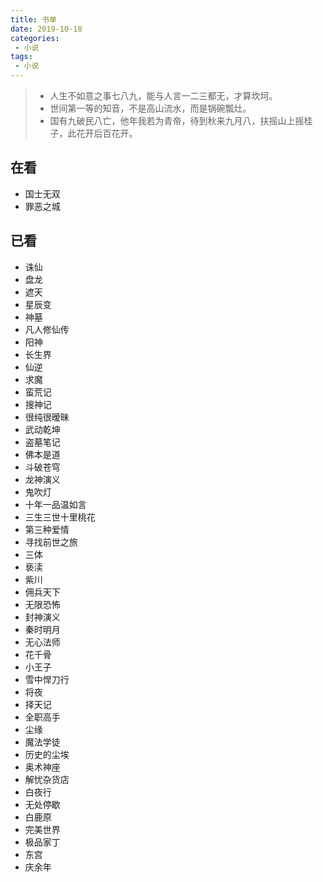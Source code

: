 ```yaml
---
title: 书单
date: 2019-10-18
categories: 
 - 小说
tags: 
 - 小说
---
```


>- 人生不如意之事七八九，能与人言一二三都无，才算坎坷。
>- 世间第一等的知音，不是高山流水，而是锅碗瓢灶。
>- 国有九破民八亡，他年我若为青帝，待到秋来九月八，扶摇山上摇桂子，此花开后百花开。

## 在看

- 国士无双
- 罪恶之城

## 已看

- 诛仙
- 盘龙
- 遮天
- 星辰变
- 神墓
- 凡人修仙传
- 阳神
- 长生界
- 仙逆
- 求魔
- 蛮荒记
- 搜神记
- 很纯很暧昧
- 武动乾坤
- 盗墓笔记
- 佛本是道
- 斗破苍穹
- 龙神演义
- 鬼吹灯
- 十年一品温如言
- 三生三世十里桃花
- 第三种爱情
- 寻找前世之旅
- 三体
- 亵渎
- 紫川
- 佣兵天下
- 无限恐怖
- 封神演义
- 秦时明月
- 无心法师
- 花千骨
- 小王子
- 雪中悍刀行
- 将夜
- 择天记
- 全职高手
- 尘缘
- 魔法学徒
- 历史的尘埃
- 奥术神座
- 解忧杂货店
- 白夜行
- 无处停歇
- 白鹿原
- 完美世界
- 极品家丁
- 东宫
- 庆余年